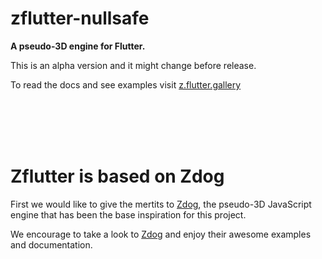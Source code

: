 # zflutter-nullsafe
**A pseudo-3D engine for Flutter.**
</br>

This is an alpha version and it might change before release.

To read the docs and see examples visit [z.flutter.gallery](https://z.flutter.gallery/)




</br></br></br></br>

# Zflutter is based on Zdog

First we would like to give the mertits to [Zdog](https://zzz.dog), the pseudo-3D JavaScript engine that has been the base inspiration for this project. 

We encourage to take a look to [Zdog](https://zzz.dog) and enjoy their awesome examples and documentation.
